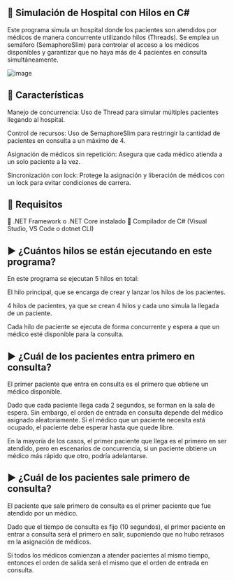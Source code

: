 
## 🏥 Simulación de Hospital con Hilos en C#
Este programa simula un hospital donde los pacientes son atendidos por médicos de manera concurrente utilizando hilos (Threads). Se emplea un semáforo (SemaphoreSlim) para controlar el acceso a los médicos disponibles y garantizar que no haya más de 4 pacientes en consulta simultáneamente.

![image](https://github.com/user-attachments/assets/bc5a0a17-8444-44b4-a7d4-92f1e8428231)

## 📌 Características
Manejo de concurrencia: Uso de Thread para simular múltiples pacientes llegando al hospital.

Control de recursos: Uso de SemaphoreSlim para restringir la cantidad de pacientes en consulta a un máximo de 4.

Asignación de médicos sin repetición: Asegura que cada médico atienda a un solo paciente a la vez.

Sincronización con lock: Protege la asignación y liberación de médicos con un lock para evitar condiciones de carrera.

## 📌 Requisitos
🔹 .NET Framework o .NET Core instalado
🔹 Compilador de C# (Visual Studio, VS Code o dotnet CLI)

## ▶️ ¿Cuántos hilos se están ejecutando en este programa?   
En este programa se ejecutan 5 hilos en total:

El hilo principal, que se encarga de crear y lanzar los hilos de los pacientes.

4 hilos de pacientes, ya que se crean 4 hilos y cada uno simula la llegada de un paciente.

Cada hilo de paciente se ejecuta de forma concurrente y espera a que un médico esté disponible para la consulta.

## ▶️ ¿Cuál de los pacientes entra primero en consulta?
El primer paciente que entra en consulta es el primero que obtiene un médico disponible.

Dado que cada paciente llega cada 2 segundos, se forman en la sala de espera. Sin embargo, el orden de entrada en consulta depende del médico asignado aleatoriamente. Si el médico que un paciente necesita está ocupado, el paciente debe esperar hasta que quede libre.

En la mayoría de los casos, el primer paciente que llega es el primero en ser atendido, pero en escenarios de concurrencia, si un paciente obtiene un médico más rápido que otro, podría adelantarse.

## ▶️ ¿Cuál de los pacientes sale primero de consulta?
El paciente que sale primero de consulta es el primer paciente que fue atendido por un médico.

Dado que el tiempo de consulta es fijo (10 segundos), el primer paciente en entrar a consulta será el primero en salir, suponiendo que no hubo retrasos en la asignación de médicos.

Si todos los médicos comienzan a atender pacientes al mismo tiempo, entonces el orden de salida será el mismo que el orden de entrada en consulta.
